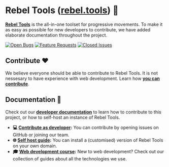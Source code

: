 # Rebel Tools ([rebel.tools](https://rebel.tools)) 🦋
**[Rebel Tools](https://rebel.tools)** is the all-in-one toolset for progressive movements. To make it as easy as possible for new developers to contribute, we have added elaborate documentation throughout the project.

[![Open Bugs](https://img.shields.io/github/issues/activisthandbook/rebeltools/bug?color=d73a4a&label=bugs)](https://github.com/activisthandbook/rebeltools/issues?q=is%3Aissue+is%3Aopen+label%3Abug)
[![Feature Requests](https://img.shields.io/github/issues/activisthandbook/rebeltools/feature-request?color=ff9001&label=feature%20requests)](https://github.com/activisthandbook/rebeltools/issues?q=is%3Aissue+label%3Afeature-request+is%3Aopen)
[![Closed Issues](https://img.shields.io/github/issues-closed/activisthandbook/rebeltools?color=%2325CC00&label=issues%20closed)](https://github.com/activisthandbook/rebeltools/issues?q=is%3Aissue+is%3Aclosed+)

## Contribute ❤️
We believe everyone should be able to contribute to Rebel Tools. It is not nessesary to have experience with web development. Learn how **[you can contribute](https://guides.rebel.tools/docs/contribute)**.

## Documentation 📖
Check out our **[developer documentation](https://guides.rebel.tools/docs/dev)** to learn how to contribute to this project, or how to self-host an instance of Rebel Tools.
- **💻 [Contribute as developer](https://guides.rebel.tools/docs/dev/contribute/get-started):** You can contribute by opening issues on GitHub or joining our team.
- **🌐 [Self host guide](https://guides.rebel.tools/docs/dev/self-hosting/get-started):** You can install a (customised) version of Rebel Tools on your own domain.
- **🎓 [Web development course](https://guides.rebel.tools/docs/dev/course/get-started):** New to web development? Check out our collection of guides about all the technologies we use.
